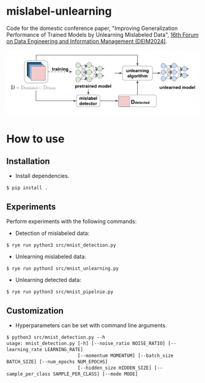 # mislabel-unlearning
Code for the domestic conference paper, "Improving Generalization Performance of Trained Models by Unlearning Mislabeled Data", [16th Forum on Data Engineering and Information Management (DEIM2024)](https://confit.atlas.jp/guide/event/deim2024/top?lang=en).


![proposed method](./images/proposed.png)



# How to use
## Installation
- Install dependencies.
```
$ pip install .
```

## Experiments
Perform experiments with the following commands:
- Detection of mislabeled data:
```
$ rye run python3 src/mnist_detection.py
```

- Unlearning mislabeled data:
```
$ rye run python3 src/mnist_unlearning.py
```

- Unlearning detected data:
```
$ rye run python3 src/mnist_pipelnie.py
```

## Customization
- Hyperparameters can be set with command line arguments.
```
$ python3 src/mnist_detection.py --h
usage: mnist_detection.py [-h] [--noise_ratio NOISE_RATIO] [--learning_rate LEARNING_RATE]
                          [--momentum MOMENTUM] [--batch_size BATCH_SIZE] [--num_epochs NUM_EPOCHS]
                          [--hidden_size HIDDEN_SIZE] [--sample_per_class SAMPLE_PER_CLASS] [--mode MODE]
